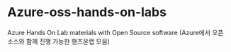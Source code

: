 # Azure-oss-hands-on-labs
Azure Hands On Lab materials with Open Source software (Azure에서 오픈 소스와 함께 진행 가능한 핸즈온랩 모음)
